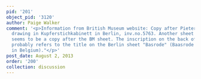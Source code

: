 ```yaml
---
pid: '201'
object_pid: '3120'
author: Paige Walker
comment: '<p>Information from British Museum website: Copy after Pieter Bruegel''s
  drawing in Kupferstichkabinett in Berlin, inv.no.5763. Another sheet in Berlin (inv.no.13214)
  seems to be a copy after the BM sheet. The inscription on the back of the drawing
  probably refers to the title on the Berlin sheet "Basrode" (Baasrode near Dendermonde
  in Belgium)."</p>'
post_date: August 2, 2013
order: '200'
collection: discussion
---
```

